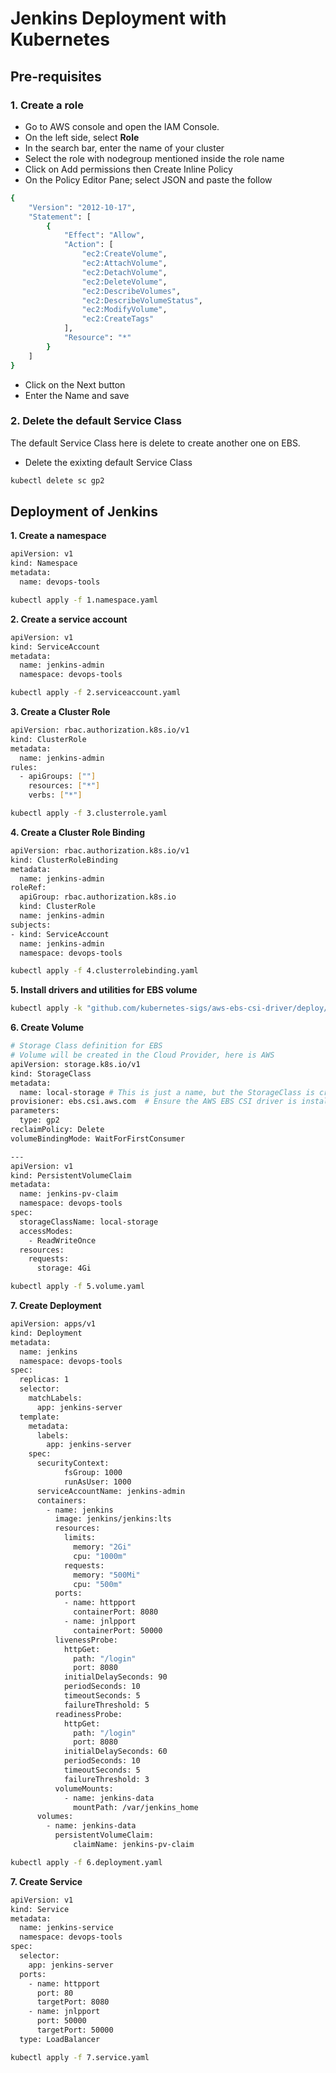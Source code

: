 # Jenkins Deployment with Kubernetes

## Pre-requisites
### 1. Create a role
- Go to AWS console and open the IAM Console.
- On the left side, select **Role**
- In the search bar, enter the name of your cluster
- Select the role with nodegroup mentioned inside the role name
- Click on Add permissions then Create Inline Policy
- On the Policy Editor Pane; select JSON and paste the follow

```bash
{
    "Version": "2012-10-17",
    "Statement": [
        {
            "Effect": "Allow",
            "Action": [
                "ec2:CreateVolume",
                "ec2:AttachVolume",
                "ec2:DetachVolume",
                "ec2:DeleteVolume",
                "ec2:DescribeVolumes",
                "ec2:DescribeVolumeStatus",
                "ec2:ModifyVolume",
                "ec2:CreateTags"  
            ],
            "Resource": "*"
        }
    ]
}
```
- Click on the Next button
- Enter the Name and save

### 2. Delete the default Service Class
The default Service Class here is delete to create another one on EBS.
- Delete the exixting default Service Class

```bash
kubectl delete sc gp2
```

## Deployment of Jenkins
**1. Create a namespace**

```bash
apiVersion: v1
kind: Namespace
metadata:
  name: devops-tools
```

```bash
kubectl apply -f 1.namespace.yaml
```

**2. Create a service account**

```bash
apiVersion: v1
kind: ServiceAccount
metadata:
  name: jenkins-admin
  namespace: devops-tools
```

```bash
kubectl apply -f 2.serviceaccount.yaml
```

**3. Create a Cluster Role**

```bash
apiVersion: rbac.authorization.k8s.io/v1
kind: ClusterRole
metadata:
  name: jenkins-admin
rules:
  - apiGroups: [""]
    resources: ["*"]
    verbs: ["*"]
```

```bash
kubectl apply -f 3.clusterrole.yaml
```

**4. Create a Cluster Role Binding**

```bash
apiVersion: rbac.authorization.k8s.io/v1
kind: ClusterRoleBinding
metadata:
  name: jenkins-admin
roleRef:
  apiGroup: rbac.authorization.k8s.io
  kind: ClusterRole
  name: jenkins-admin
subjects:
- kind: ServiceAccount
  name: jenkins-admin
  namespace: devops-tools
```

```bash
kubectl apply -f 4.clusterrolebinding.yaml
```

**5. Install drivers and utilities for EBS volume**

```bash
kubectl apply -k "github.com/kubernetes-sigs/aws-ebs-csi-driver/deploy/kubernetes/overlays/stable/ecr/?ref=master
```

**6. Create Volume**

```bash
# Storage Class definition for EBS
# Volume will be created in the Cloud Provider, here is AWS
apiVersion: storage.k8s.io/v1
kind: StorageClass
metadata:
  name: local-storage # This is just a name, but the StorageClass is created in the Coud Provider
provisioner: ebs.csi.aws.com  # Ensure the AWS EBS CSI driver is installed
parameters:
  type: gp2
reclaimPolicy: Delete
volumeBindingMode: WaitForFirstConsumer

---
apiVersion: v1
kind: PersistentVolumeClaim
metadata:
  name: jenkins-pv-claim
  namespace: devops-tools
spec:
  storageClassName: local-storage
  accessModes:
    - ReadWriteOnce
  resources:
    requests:
      storage: 4Gi
```

```bash
kubectl apply -f 5.volume.yaml
```

**7. Create Deployment**

```bash
apiVersion: apps/v1
kind: Deployment
metadata:
  name: jenkins
  namespace: devops-tools
spec:
  replicas: 1
  selector:
    matchLabels:
      app: jenkins-server
  template:
    metadata:
      labels:
        app: jenkins-server
    spec:
      securityContext:
            fsGroup: 1000 
            runAsUser: 1000
      serviceAccountName: jenkins-admin
      containers:
        - name: jenkins
          image: jenkins/jenkins:lts
          resources:
            limits:
              memory: "2Gi"
              cpu: "1000m"
            requests:
              memory: "500Mi"
              cpu: "500m"
          ports:
            - name: httpport
              containerPort: 8080
            - name: jnlpport
              containerPort: 50000
          livenessProbe:
            httpGet:
              path: "/login"
              port: 8080
            initialDelaySeconds: 90
            periodSeconds: 10
            timeoutSeconds: 5
            failureThreshold: 5
          readinessProbe:
            httpGet:
              path: "/login"
              port: 8080
            initialDelaySeconds: 60
            periodSeconds: 10
            timeoutSeconds: 5
            failureThreshold: 3
          volumeMounts:
            - name: jenkins-data
              mountPath: /var/jenkins_home         
      volumes:
        - name: jenkins-data
          persistentVolumeClaim:
              claimName: jenkins-pv-claim
```

```bash
kubectl apply -f 6.deployment.yaml
```

**7. Create Service**

```bash
apiVersion: v1
kind: Service
metadata:
  name: jenkins-service
  namespace: devops-tools
spec:
  selector:
    app: jenkins-server
  ports:
    - name: httpport
      port: 80
      targetPort: 8080
    - name: jnlpport
      port: 50000
      targetPort: 50000
  type: LoadBalancer
```

```bash
kubectl apply -f 7.service.yaml
```